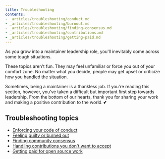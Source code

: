 ```yaml
---
title: Troubleshooting
contents:
- _articles/troubleshooting/conduct.md
- _articles/troubleshooting/burnout.md
- _articles/troubleshooting/finding-consensus.md
- _articles/troubleshooting/contributions.md
- _articles/troubleshooting/getting-paid.md
---
```


As you grow into a maintainer leadership role, you'll inevitably come across some tough situations.

These topics aren't fun. They may feel unfamiliar or force you out of your comfort zone. No matter what you decide, people may get upset or criticize how you handled the situation.

Sometimes, being a maintainer is a thankless job. If you're reading this section, however, you've taken a difficult but important first step towards leadership. From the bottom of our hearts, thank you for sharing your work and making a positive contribution to the world. 💕

## Troubleshooting topics

* [Enforcing your code of conduct](conduct/)
* [Feeling guilty or burned out](burnout/)
* [Finding community consensus](finding-consensus/)
* [Handling contributions you don't want to accept](contributions/)
* [Getting paid for open source work](getting-paid/)
